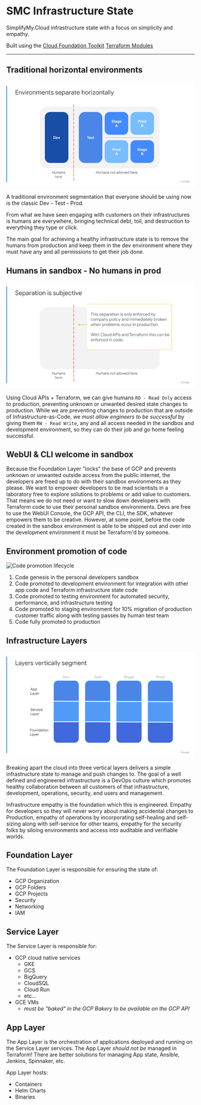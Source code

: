 # SMC Infrastructure State

SimplifyMy.Cloud infrastructure state with a focus on simplicity and empathy.

Built using the [Cloud Foundation Toolkit](https://cloud.google.com/foundation-toolkit/) [Terraform Modules](https://github.com/GoogleCloudPlatform/cloud-foundation-toolkit/blob/master/docs/terraform.md)

---

## Traditional horizontal environments

![Horizontal Environment Segmentation](docs/imgs/horizontal_environments.png)

A traditional environment segmentation that everyone should be using now is the classic Dev - Test - Prod.

From what we have seen engaging with customers on their infrastructures is humans are everywhere, bringing technical debt, toil, and destruction to everything they type or click.

The main goal for achieving a healthy infrastructure state is to remove the humans from production and keep them in the dev environment where they must have any and all permissions to get their job done.

## Humans in sandbox - No humans in prod

![RBAC humans out of prod](docs/imgs/rbac_humans_out_of_prod.png)

Using Cloud APIs + Terraform, we can give humans `RO - Read Only` access to production, preventing unknown or unwanted desired state changes to production.  While we are preventing changes to production that are outside of Infrastructure-as-Code, we _must allow engineers to be successful_ by giving them `RW - Read Write`, any and all access needed in the sandbox and development environment, so they can do their job and go home feeling successful.

## WebUI & CLI welcome in sandbox

Because the Foundation Layer "locks" the base of GCP and prevents unknown or unwanted outside access from the public internet, the developers are freed up to do with their sandbox environments as they please.  We want to empower developers to be mad scientists in a laboratory free to explore solutions to problems or add value to customers.  That means we do not need or want to slow down developers with Terraform code to use their personal sandbox environments.  Devs are free to use the WebUI Console, the GCP API, the CLI, the SDK, whatever empowers them to be creative.  However, at some point, before the code created in the sandbox environment is able to be shipped out and over into the development environment it must be Terraform'd by someone.  

## Environment promotion of code

![Code promotion lifecycle](docs/imgs/code_promotion_lifecycle.png)

1. Code genesis in the personal developers sandbox
2. Code promoted to development environment for integration with other app code and Terraform infrastructure state code
3. Code promoted to testing environment for automated security, performance, and infrastructure testing
4. Code promoted to staging environment for 10% migration of production customer traffic along with testing passes by human test team
5. Code fully promoted to production


## Infrastructure Layers

![Vertical infrastructure layers](docs/imgs/vertical_infrastructure_layers.png)

Breaking apart the cloud into three vertical layers delivers a simple infrastructure state to manage and push changes to.  The goal of a well defined and engineered infrastructure is a DevOps culture which promotes healthy collaboration between all customers of that infrastructure, development, operations, security, end users and management.  

Infrastructure empathy is the foundation which this is engineered.  Empathy for developers so they will never worry about making accidental changes to Production, empathy of operations by incorporating self-healing and self-sizing along with self-service for other teams, empathy for the security folks by siloing environments and access into auditable and verifiable worlds.

## Foundation Layer

The Foundation Layer is responsible for ensuring the state of:

* GCP Organization
* GCP Folders
* GCP Projects
* Security
* Networking
* IAM


## Service Layer

The Service Layer is responsible for:

* GCP cloud native services
  * GKE
  * GCS
  * BigQuery
  * CloudSQL
  * Cloud Run
  * etc... 
* GCE VMs
  * _must be "baked" in the GCP Bakery to be available on the GCP API_

## App Layer

The App Layer is the orchestration of applications deployed and running on the Service Layer services.  The App Layer _should not be_ managed in Terraform! There are better solutions for managing App state, Ansible, Jenkins, Spinnaker, etc.

App Layer hosts:

* Containers
* Helm Charts
* Binaries
